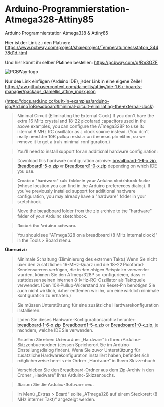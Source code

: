 # Arduino-Programmierstation-Atmega328-Attiny85
Arduino Programmierstation Atmega328 &amp; Attiny85

Hier ist der Link zu den Platinen: https://www.pcbway.com/project/shareproject/Temperaturmessstation_34478d1d.html

Und hier könnt ihr selber Platinen bestellen: https://pcbway.com/g/Bm3OZF

![PCBWay-logo](https://github.com/Linu-Tec/Arduino-Programmierstation-Atmega328-Attiny85/assets/70856050/44f13653-726e-4d82-9f55-a3f83fe6b401)




Nur den Link einfügen (Arduino IDE), jeder Link in eine eigene Zeile!
https://raw.githubusercontent.com/damellis/attiny/ide-1.6.x-boards-manager/package_damellis_attiny_index.json


(https://docs.arduino.cc/built-in-examples/arduino-isp/ArduinoToBreadboard#minimal-circuit-eliminating-the-external-clock)

>Minimal Circuit (Eliminating the External Clock)
If you don't have the extra 16 MHz crystal and 18-22 picofarad capacitors used in the above examples, you can configure the ATmega328P to use its internal 8 MHz RC oscillator as a clock source instead. (You don't really need the 10K pullup resistor on the reset pin either, so we remove it to get a truly minimal configuration.)

>You'll need to install support for an additional hardware configuration:

>Download this hardware configuration archive: [breadboard-1-6-x.zip](https://www.arduino.cc/en/uploads/Tutorial/breadboard-1-6-x.zip?_gl=1*dxfyj7*_ga*Mzc0NzQ1OTUuMTY4NDAwODAxMQ..*_ga_NEXN8H46L5*MTcwNDM4ODc2NC43My4xLjE3MDQzODk0MzAuMC4wLjA.*_fplc*ejdjNHhKQzQyWmRZcmcybCUyRkpJZHB0YkY1aVdNbmx1eTZHY2NJaHo5SFJxc0hhMzd5c1BqcFZ2WFRXbHA4Y282bjlJaE5ZVVo0UGJFdXFpVmJGVzNJS2w1T1lQQ0ZMeGxQRm94dU9NZXVsOTBIVUdORFRtSlJoVWduSW1yTXclM0QlM0Q.), [Breadboard1-5-x.zip](https://www.arduino.cc/en/uploads/Tutorial/Breadboard1-5-x.zip?_gl=1*dxfyj7*_ga*Mzc0NzQ1OTUuMTY4NDAwODAxMQ..*_ga_NEXN8H46L5*MTcwNDM4ODc2NC43My4xLjE3MDQzODk0MzAuMC4wLjA.*_fplc*ejdjNHhKQzQyWmRZcmcybCUyRkpJZHB0YkY1aVdNbmx1eTZHY2NJaHo5SFJxc0hhMzd5c1BqcFZ2WFRXbHA4Y282bjlJaE5ZVVo0UGJFdXFpVmJGVzNJS2w1T1lQQ0ZMeGxQRm94dU9NZXVsOTBIVUdORFRtSlJoVWduSW1yTXclM0QlM0Q.) or [Breadboard1-0-x.zip](https://www.arduino.cc/en/uploads/Tutorial/Breadboard1-0-x.zip?_gl=1*957kp5*_ga*Mzc0NzQ1OTUuMTY4NDAwODAxMQ..*_ga_NEXN8H46L5*MTcwNDM4ODc2NC43My4xLjE3MDQzODk0MzAuMC4wLjA.*_fplc*ejdjNHhKQzQyWmRZcmcybCUyRkpJZHB0YkY1aVdNbmx1eTZHY2NJaHo5SFJxc0hhMzd5c1BqcFZ2WFRXbHA4Y282bjlJaE5ZVVo0UGJFdXFpVmJGVzNJS2w1T1lQQ0ZMeGxQRm94dU9NZXVsOTBIVUdORFRtSlJoVWduSW1yTXclM0QlM0Q.) depending on which IDE you use.

>Create a "hardware" sub-folder in your Arduino sketchbook folder (whose location you can find in the Arduino preferences dialog). If you've previously installed support for additional hardware configuration, you may already have a "hardware" folder in your sketchbook.

>Move the breadboard folder from the zip archive to the "hardware" folder of your Arduino sketchbook.

>Restart the Arduino software.

>You should see "ATmega328 on a breadboard (8 MHz internal clock)" in the Tools > Board menu.



**Übersetzt:**

>Minimale Schaltung (Eliminierung des externen Takts) Wenn Sie nicht über den zusätzlichen 16-MHz-Quarz und die 18–22 Picofarad-Kondensatoren verfügen, die in den obigen Beispielen verwendet wurden, können Sie den ATmega328P so konfigurieren, dass er stattdessen seinen internen 8-MHz-RC-Oszillator als Taktquelle verwendet. (Den 10K-Pullup-Widerstand am Reset-Pin benötigen Sie auch nicht wirklich, daher entfernen wir ihn, um eine wirklich minimale Konfiguration zu erhalten.)

>Sie müssen Unterstützung für eine zusätzliche Hardwarekonfiguration installieren:

>Laden Sie dieses Hardware-Konfigurationsarchiv herunter: [breadboard-1-6-x.zip](https://www.arduino.cc/en/uploads/Tutorial/breadboard-1-6-x.zip?_gl=1*dxfyj7*_ga*Mzc0NzQ1OTUuMTY4NDAwODAxMQ..*_ga_NEXN8H46L5*MTcwNDM4ODc2NC43My4xLjE3MDQzODk0MzAuMC4wLjA.*_fplc*ejdjNHhKQzQyWmRZcmcybCUyRkpJZHB0YkY1aVdNbmx1eTZHY2NJaHo5SFJxc0hhMzd5c1BqcFZ2WFRXbHA4Y282bjlJaE5ZVVo0UGJFdXFpVmJGVzNJS2w1T1lQQ0ZMeGxQRm94dU9NZXVsOTBIVUdORFRtSlJoVWduSW1yTXclM0QlM0Q.), [Breadboard1-5-x.zip](https://www.arduino.cc/en/uploads/Tutorial/Breadboard1-5-x.zip?_gl=1*dxfyj7*_ga*Mzc0NzQ1OTUuMTY4NDAwODAxMQ..*_ga_NEXN8H46L5*MTcwNDM4ODc2NC43My4xLjE3MDQzODk0MzAuMC4wLjA.*_fplc*ejdjNHhKQzQyWmRZcmcybCUyRkpJZHB0YkY1aVdNbmx1eTZHY2NJaHo5SFJxc0hhMzd5c1BqcFZ2WFRXbHA4Y282bjlJaE5ZVVo0UGJFdXFpVmJGVzNJS2w1T1lQQ0ZMeGxQRm94dU9NZXVsOTBIVUdORFRtSlJoVWduSW1yTXclM0QlM0Q.) or [Breadboard1-0-x.zip](https://www.arduino.cc/en/uploads/Tutorial/Breadboard1-0-x.zip?_gl=1*957kp5*_ga*Mzc0NzQ1OTUuMTY4NDAwODAxMQ..*_ga_NEXN8H46L5*MTcwNDM4ODc2NC43My4xLjE3MDQzODk0MzAuMC4wLjA.*_fplc*ejdjNHhKQzQyWmRZcmcybCUyRkpJZHB0YkY1aVdNbmx1eTZHY2NJaHo5SFJxc0hhMzd5c1BqcFZ2WFRXbHA4Y282bjlJaE5ZVVo0UGJFdXFpVmJGVzNJS2w1T1lQQ0ZMeGxQRm94dU9NZXVsOTBIVUdORFRtSlJoVWduSW1yTXclM0QlM0Q.), je nachdem, welche IDE Sie verwenden.

>Erstellen Sie einen Unterordner „Hardware“ in Ihrem Arduino-Skizzenbuchordner (dessen Speicherort Sie im Arduino-Einstellungsdialog finden). Wenn Sie zuvor Unterstützung für zusätzliche Hardwarekonfiguration installiert haben, befindet sich möglicherweise bereits ein Ordner „Hardware“ in Ihrem Skizzenbuch.

>Verschieben Sie den Breadboard-Ordner aus dem Zip-Archiv in den Ordner „Hardware“ Ihres Arduino-Skizzenbuchs.

>Starten Sie die Arduino-Software neu.

>Im Menü „Extras > Board“ sollte „ATmega328 auf einem Steckbrett (8 MHz interner Takt)“ angezeigt werden.
